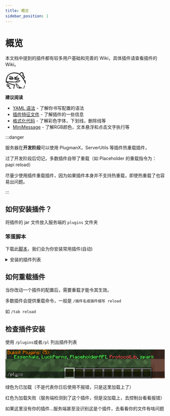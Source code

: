 ```yaml
---
title: 概览
sidebar_position: 1
---
```


# 概览

本文档中提到的插件都有较多用户基础和完善的 Wiki，具体插件请查看插件的 Wiki。

![](_images/概览/餐叉.jpg)

**建议阅读**

- [YAML 语法](/docs/sundry/YAML/overview.md)    - 了解你书写配置的语法
- [插件特征文件](/docs/process/plugin/plugin-signature-file.md)     - 了解插件的一些信息
- [格式化代码](/docs/sundry/format-code.md)       - 了解彩色字体，下划线，删除线等
- [MiniMessage](/docs/sundry/MiniMessage.md)   - 了解RGB颜色，文本悬浮和点击文字执行等

:::danger

服务器在**开发阶段**可以使用 PlugmanX，ServerUtils 等插件热重载插件，

过了开发阶段后切记，多数插件自带了重载（如 Placeholder 的重载指令为：papi reload）

尽量少使用插件重载插件，因为如果插件本身并不支持热重载，即使热重载了也容易出问题。

:::

## 如何安装插件？

将插件的 jar 文件放入服务端的 `plugins` 文件夹

### 笨蛋脚本

下载此[脚本](https://github.com/lilingfengdev/NitWiki-Script/releases/download/windows-latest/auto-install-depend.exe)，我们会为你安装常用插件(自动)

<details>
  <summary>安装的插件列表</summary>

- ProtocolLib 必备前置
- Luckperms 权限管理插件
- PlaceholderAPI 必备前置
- PlugManx 插件管理
- WorldEdit 创世神
- EssentialsX 基础插件
- Multiverse-Core 多世界管理
- ViaVersion，ViaBackwards 跨版本
- AuthMe 登陆插件
- spark 性能分析(Purpur会自动跳过安装)
- SkinRestorer 皮肤管理/皮肤修复
- TrChat 聊天插件
- MiniMotd MOTD插件

</details>

## 如何重载插件

当你改动一个插件的配置后，需要重载才能令其生效。

多数插件会提供重载命令，一般是 `/插件名或插件缩写 reload`

如 `/tab reload`

## 检查插件安装

使用 `/plugins`或者`/pl` 列出插件列表

![](_images/概览/插件列表.png)

绿色为已加载（不是代表你日后使用不报错，只是这里加载上了）

红色为加载失败（服务端检测到了这个插件，但是没加载上，去控制台看看报错）

如果这里没有你的插件...服务端甚至没识别这是个插件，去看看你的文件有啥问题
